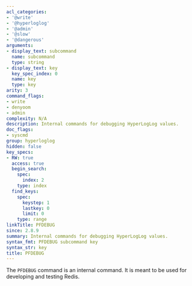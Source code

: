 ```yaml
---
acl_categories:
- '@write'
- '@hyperloglog'
- '@admin'
- '@slow'
- '@dangerous'
arguments:
- display_text: subcommand
  name: subcommand
  type: string
- display_text: key
  key_spec_index: 0
  name: key
  type: key
arity: 3
command_flags:
- write
- denyoom
- admin
complexity: N/A
description: Internal commands for debugging HyperLogLog values.
doc_flags:
- syscmd
group: hyperloglog
hidden: false
key_specs:
- RW: true
  access: true
  begin_search:
    spec:
      index: 2
    type: index
  find_keys:
    spec:
      keystep: 1
      lastkey: 0
      limit: 0
    type: range
linkTitle: PFDEBUG
since: 2.8.9
summary: Internal commands for debugging HyperLogLog values.
syntax_fmt: PFDEBUG subcommand key
syntax_str: key
title: PFDEBUG
---
```

The `PFDEBUG` command is an internal command.
It is meant to be used for developing and testing Redis.